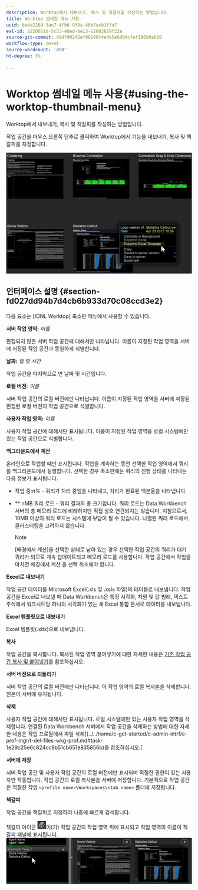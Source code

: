 ```yaml
---
description: Worktop에서 내보내기, 복사 및 책갈피를 작성하는 방법입니다.
title: Worktop 썸네일 메뉴 사용
uuid: bada2260-3ae7-4fb6-938a-40b7acb1ffa7
exl-id: 2220051d-5c53-48ed-8e13-62883819f22a
source-git-commit: d9df90242ef96188f4e4b5e6d04cfef196b0a628
workflow-type: tm+mt
source-wordcount: '490'
ht-degree: 3%

---
```


# Worktop 썸네일 메뉴 사용{#using-the-worktop-thumbnail-menu}

Worktop에서 내보내기, 복사 및 책갈피를 작성하는 방법입니다.

작업 공간을 마우스 오른쪽 단추로 클릭하여 Worktop에서 기능을 내보내기, 복사 및 책갈피를 지정합니다.

![](assets/thumbnail_menu.png)

## 인터페이스 설명 {#section-fd027dd94b7d4cb6b933d70c08ccd3e2}

다음 요소는 [!DNL Worktop] 축소판 메뉴에서 사용할 수 있습니다.

**서버 작업 영역:** *이름*

편집되지 않은 서버 작업 공간에 대해서만 나타납니다. 이름이 지정된 작업 영역을 서버에 저장된 작업 공간과 동일하게 식별합니다.

**날짜:** *일 및 시간*

작업 공간을 마지막으로 연 날짜 및 시간입니다.

**로컬 버전:** *이름*

서버 작업 공간의 로컬 버전에만 나타납니다. 이름이 지정된 작업 영역을 서버에 저장된 편집된 로컬 버전의 작업 공간으로 식별합니다.

**사용자 작업 영역:** *이름*

사용자 작업 공간에 대해서만 표시됩니다. 이름이 지정된 작업 영역을 로컬 시스템에만 있는 작업 공간으로 식별합니다.

**백그라운드에서 계산**

온라인으로 작업할 때만 표시됩니다. 작업을 계속하는 동안 선택한 작업 영역에서 쿼리를 백그라운드에서 실행합니다. 선택한 경우 축소판에는 쿼리의 진행 상태를 나타내는 다음 정보가 표시됩니다.

* 작업 중:*n%* - 쿼리가 처리 중임을 나타내고, 처리가 완료된 백분율을 나타냅니다.
* ** nMB 쿼리 로드 - 쿼리 결과의 총 크기입니다. 쿼리 로드는 Data Workbench 서버의 총 메모리 로드에 비례하지만 직접 상호 연관되지는 않습니다. 지침으로서, 10MB 이상의 쿼리 로드는 시스템에 부담이 될 수 있습니다. 나열된 쿼리 로드에서 클러스터링을 고려하지 않습니다.

   >[!NOTE]
   >
   >[배경에서 계산]을 선택한 상태로 남아 있는 경우 선택한 작업 공간의 쿼리가 대기 쿼리가 되므로 계속 업데이트되고 메모리 로드를 사용합니다. 작업 공간에서 작업을 마치면 배경에서 계산 을 선택 취소해야 합니다.

**Excel로 내보내기**

작업 공간 데이터를 Microsoft Excel(.xls 및 .xslx 파일)의 테이블로 내보냅니다. 작업 공간을 Excel로 내보낼 때 Data Workbench은 특정 시각화, 차원 및 값 범례, 텍스트 주석에서 워크시트당 하나의 시각화가 있는 새 Excel 통합 문서로 데이터를 내보냅니다.

**Excel 템플릿으로 내보내기**

Excel 템플릿(.xltx)으로 내보냅니다.

**복사**

작업 공간을 복사합니다. 복사된 작업 영역 붙여넣기에 대한 자세한 내용은 [기존 작업 공간 복사 및 붙여넣기](../../home/c-get-started/c-work-worksp/c-create-worksp.md#section-f91ae89b845640c9a4a52820a6110e65)를 참조하십시오.

**서버 버전으로 되돌리기**

서버 작업 공간의 로컬 버전에만 나타납니다. 이 작업 영역의 로컬 복사본을 삭제합니다. 원본이 서버에 유지됩니다.

**삭제**

사용자 작업 공간에 대해서만 표시됩니다. 로컬 시스템에만 있는 사용자 작업 영역을 삭제합니다. 연결된 Data Workbench 서버에서 작업 공간을 삭제하는 방법에 대한 자세한 내용은 작업 프로필에서 파일 삭제](../../home/c-get-started/c-admin-intrf/c-prof-mgr/t-del-files-wkg-prof.md#task-1e29c25e6c824cc9b51cb651e835856b)를 참조하십시오.[

**서버에 저장**

서버 작업 공간 및 사용자 작업 공간의 로컬 버전에만 표시되며 적절한 권한이 있는 사용자만 작동합니다. 작업 공간의 로컬 복사본을 서버에 저장합니다. 기본적으로 작업 공간은 적절한 작업 `<profile name>\Workspaces\<tab name>` 폴더에 저장됩니다.

**책갈피**

작업 공간을 책갈피로 지정하여 나중에 빠르게 검색합니다.

책갈피 아이콘 ![](assets/bookmark_icon.png)이(가) 작업 공간의 작업 영역 위에 표시되고 작업 영역의 이름이 책갈피 패널에 표시됩니다.![](assets/bookmark_worktop.png)
